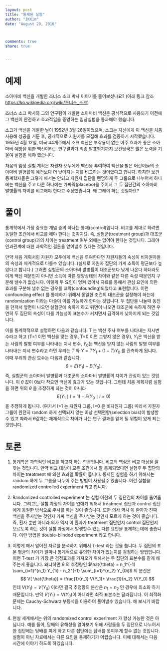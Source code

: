 ```yaml
---
layout: post 
title: "통제된 실험"
author: "JKKim"
date: "August 29, 2016"



comments: true
share: true


---
```





# 예제 

소아마비 백신을 개발한 조너스 소크 박사 이야기를 들어보셨나요? (아래 링크 참조 <https://ko.wikipedia.org/wiki/조너스_소크>) 


조너스 소크 박사와 그의 연구팀이 개발한 소아마비 백신은 공식적으로 사용되기 이전에 그 백신이 안전하고 효과적임을  증명하는   임상실험을 통과해야 했습니다. 

소크가 백신을 개발한 날이 1952년 3월 26일이었으며, 소크는 자신에게 이 백신을 처음 사용해 성공을 거둔 후, 공개적으로 지원자를 모집해 효과를 검증하기 시작했습니다. 1955년 4월 12일, 미국 44개주에서 소크 백신은 부작용이 없는 아주 효과가 좋은 소아마비 예방을 위한 백신이라는 연구결과가 최종 발표되기까지 보건당국은 많은 노력을 기울여 실험을 해야 했습니다. 

처음의 임상 실험 계획은 자원자 모두에게 백신을 투여하여  백신을 받은 어린이들의 소아마비 발병률이 예전보다 더 낮아지는 지를 비교하는 것이었다고 합니다. 하지만 보건통계학자들은 그렇게 해서는 안되고 지원자 집단을 랜덤하게 두 그룹으로 나누어서 하나에는 백신을 주고 다른 하나에는 가짜약(placebo)을 주어서 그 두 집단간의 소아마비 
발병률의 차이를 비교해야 한다고 주장했습니다. 왜 그래야 하는 것일까요?



# 풀이  

통계학에서 가장 중요한 개념 중의 하나는 통제(control)입니다. 비교를 제대로 하려면 동일한 조건에서 비교를 해야 한다는 것이지요. 즉, 실험군(treatment group)과 대조군(control group)과의 차이는 treatment 여부 외에는 없어야 한다는 것입니다. 그래야 인과관계에 대한 과학적인 결론을 얻어낼수 있다는 것입니다. 

만약 처음 계획처럼 자원자 모두에게 백신을 투여한다면 자원자들의 속성이 비자원자들의 속성과 체계적으로 다를수 있습니다. (실제로 자원자 집단의 가계 소득이 평균보다 높았다고 합니다.) 그러면 실험군의 소아마비 발병률이 대조군보다 낮게 나온다 하더라도 이게 백신 때문인지 아니면 소득에 따른 영양상태의 차이와 같은 다른 속성 때문인지 구분해 낼수가 없습니다. 이렇게 두 요인이 엉켜 있어서 자료를 통해서 관심 요인에 의한 효과를 구분해 낼수 없는 경우를 교락(confounding)되었다고 표현합니다. 이런 confounding effect 를 통제하기 위해서 동일한 조건의 대조군을 설정해야 하는데 randomization 이라는 마술이 이를 가능하게 한다는 것입니다. 두 집단을 나눌때 동전을 던저서 앞면이 나오면 실험군에 속하게 하고 뒤면이 나오면 대조군에 속하게 하면 우연히 두 집단의 속성이 다를 가능성이 표본수가 커지면서 급격하게 낮아지게 되는 것입니다. 


이를 통계학적으로 설명하면 다음과 같습니다. T 는 백신 주사 여부를 나타내는 지시변수라고 하고 (T=1 이면 백신을 맞는 경우, T=0 이면 그렇지 않은 경우), $Y_1$은 백신을 받는 사람의 발병 여부를 나타내는 지시 변수, $Y_0$는 백신을 받지 않는 사람의 발병 여부를 나타내는 지시 변수라고 하면 우리는 $T$ 와 $Y=T Y_1 + (1-T)Y_0$ 를 관측하게 됩니다. 이때 우리의 관심 모수는 다음과 같습니다.  
$$ \theta=E(Y_1) - E(Y_0). $$
즉, 실험군의 소아마비 발병률과 대조군의 소아마비 발병률의 차이가 관심이 있는 것입니다. 이 $\theta$ 값이 0보다 작으면 백신이 효과가 있는 것입니다. 그런데 처음 계획처럼 실험을 하면 위의 $\theta$ 을 추정하게 되는 것이 아니라 
$$ E( Y_1 \mid I=1) - E(Y_0 \mid I=0) $$
을 추정하게 됩니다. (여기서 I=1 는 자원자 그룹, I=0 은 비자원자 그룹) 따라서 자원자 그룹이 완전히 random 하게 선택되지 않는 이상 선택편향(selection bias)이 발생할 수 있고 따라서 $\theta$값과는 체제적으로 차이가 나는 연구 결과를 얻게 될 위험이 있게 되는 것입니다. 



# 토론 

1. 통계학은 과학적인 비교를 하고자 하는 학문입니다. 비교의 핵심은 비교 대상을 잘 찾는 것입니다. 만약 비교 대상이 모든 조건에서 잘 통제되었다면 실험후 두 집단의 차이는 treatment 에 의한 효과일 확률이 큽니다. 통제된 실험을 하기 위해서는 random 하게 두 그룹을 나누어 주는 방법이 사용될수 있습니다. 이런 실험을 randomized controlled experiment 라고 합니다. 

2. Randomized controlled experiment 는 실험 이전의 두 집단간의 차이를 줄여줍니다. 그리고는 실험 과정의 차이를 없애기 위해서 treatment 집단과 control 집단에게 동일한 방식으로 주사를 하는 것이 좋습니다. 또한 의사 역시 이 환자가 진짜 백신을 주사받는 것인지 가짜 백신을 주사받는 것인지 모르게 하는 것이 좋습니다. 즉, 환자 뿐만 아니라 의사 역시 이 환자가 treatment 집단인지 control 집단인지 모르도록 하는 것이 실험 과정에서 발생할수 있는 다른 요인을 통제하는데에 좋습니다. 이런 방법을 double-blinded experiment 라고 합니다. 



3. 이렇게 해서 얻어진 자료를 분석하기 위해서 T-test 라는 것을 씁니다. 두 집단의 표본 평균의 차이가 얼마나 통계적으로 유의한 차이가 있는지를 검정하는 방법입니다. 이런 T-test 가 가장 큰 검정효과를 가져오기 위해서는 두 집단의 표본수를 같게 해 주는게 좋습니다. 왜냐하면 $\theta$ 의 추정량인 $\hat{\theta}  = n_1^{-1} \sum_{i=1}^{n_1} Y_{1i} - n_2^{-1} \sum_{i=1}^{n_2} Y_{0i}$ 의 분산은 
$$ V( \hat{\theta}) = \frac{1}{n_1} V(Y_1)+ \frac{1}{n_2}  V(Y_0) $$
인데 $V(Y_1)=V(Y_0)$ 이라면 결국 추정량의 분산은 $n_1=n_2$ 인 경우에 최소화 하기 때문입니다. 만약 $V(Y_1)=V(Y_0)$이 아니라면 최적 표본수는 달라집니다. 이 최적화 문제는 Cauchy-Schwarz 부등식을 이용하여 풀어낼수 있습니다. 해 보시기 바랍니다. 

4. 현실 세계에서는 위의 randomized control experiment 가 항상 가능한 것은 아닙니다. 예를 들어, 담배의 유해성을 알아보기 위해 사람들을 두 집단으로 나누어서 한 집단에는 담배를 피게 하고 다른 집단에는 담배를 못피우게 할수 없는 것입니다. 실험이 아닌 자료에서는 다른 요인을 통제하기가 어렵습니다. 이에 대해서는 다음 시간에 이야기 하도록 하겠습니다. 

